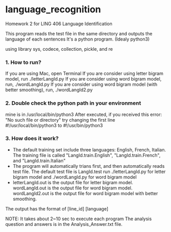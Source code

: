 # language_recognition

Homework 2 for LING 406 Language Identification

This program reads the test file in the same directory and outputs the language of each sentences
It's a python program. (Idealy python3)

using library sys, codece, collection, pickle, and re
### 1. How to run?
If you are using Mac, open Terminal
If you are consider using letter bigram model, run ./letterLangId.py
If you are consider using word bigram model, run, ./wordLangId.py 
If you are consider using word bigram model (with better smoothing), run, ./wordLangId2.py 

### 2. Double check the python path in your environment
mine is in /usr/local/bin/python3
After executed, if you received this error: "No such file or directory"
try changing the first line #!/usr/local/bin/python3 to #!/usr/bin/python3

### 3. How does it work?
- The default training set include three languages: English, French, Italian. The training file is called "LangId.train.English", "LangId.train.French", and "LangId.train.Italian"
- The program will automatically trians first, and then automatically reads test file. The default test file is LangId.test
run ./letterLangId.py for letter bigram model and ./wordLangId.py for word bigram model
- letterLangId.out is the output file for letter bigram model. wordLangId.out is the output file for word bigram model. wordLangId2.out is the output file for word bigram model with better smoothing.

The output has the format of [line_id] [language]

NOTE:
It takes about 2~10 sec to execute each program
The analysis question and answers is in the Analysis_Answer.txt file.
